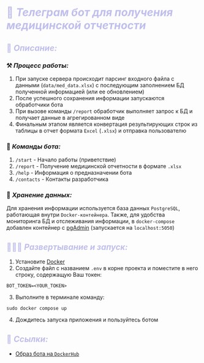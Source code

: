 # <span style="color:#C0BFEC">🦔 ***Телеграм бот для получения медицинской отчетности***</span>

## <span style="color:#C0BFEC">📑 ***Описание:*** </span>

### <span>⚒ ***Процесс работы:***</span>

1) При запуске сервера происходит парсинг входного файла с данными (`data/med_data.xlsx`) с последующим заполнением БД полученной информацией (или ее обновлением)
2) После успешного сохранения информации запускаются обработчики бота
3) При вызове команды `/report` обработчик выполняет запрос к БД и получает данные в агрегированном виде
4) Финальным этапом является конвертация результирующих строк из таблицы в отчет формата `Excel` (`.xlsx`) и отправка пользователю

### <span>🧰 ***Команды бота:***</span>

1) `/start` - Начало работы (приветствие)
2) `/report` - Получение медицинской отчетности в формате `.xlsx`
3) `/help` - Информация о предназначении бота
4) `/contacts` - Контакты разработчика

### <span>💾 ***Хранение данных:***</span>

Для хранения информации используется база данных `PostgreSQL`, работающая внутри `Docker-контейнера`. Также, для удобства мониторинга БД и отслеживания информации, в `docker-compose` добавлен контейнер с [pgAdmin](https://www.pgadmin.org/) (запускается на `localhost:5050`)

## <span style="color:#C0BFEC">🏃🏻‍♂️ ***Развертывание и запуск:*** </span>

1) Установите [Docker](https://www.docker.com/)
2) Создайте файл с названием `.env` в корне проекта и поместите в него строку, содержащую Ваш токен:
```text
BOT_TOKEN=<YOUR_TOKEN>
```
3) Выполните в терминале команду:
```shell
sudo docker compose up
```
4) Дождитесь запуска приложения и пользуйтесь ботом

## <span style="color:#C0BFEC">🔗‍️ ***Ссылки:*** </span>

* [Образ бота на `DockerHub`](https://hub.docker.com/repository/docker/777770000077777/med_bot/general)
